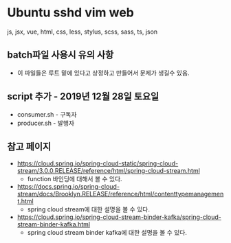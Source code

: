 # Ubuntu sshd vim web
js, jsx, vue, html, css, less, stylus, scss, sass, ts, json

## batch파일 사용시 유의 사항
- 이 파일들은 루트 밑에 있다고 상정하고 만들어서 문제가 생길수 있음.

## script 추가 - 2019년 12월 28일 토요일
- consumer.sh - 구독자
- producer.sh - 발행자

## 참고 페이지
- https://cloud.spring.io/spring-cloud-static/spring-cloud-stream/3.0.0.RELEASE/reference/html/spring-cloud-stream.html
    + function 바인딩에 대해서 볼 수 있다.
- https://docs.spring.io/spring-cloud-stream/docs/Brooklyn.RELEASE/reference/html/contenttypemanagement.html
    + spring cloud stream에 대한 설명을 볼 수 있다.
- https://cloud.spring.io/spring-cloud-stream-binder-kafka/spring-cloud-stream-binder-kafka.html
    + spring cloud stream binder kafka에 대한 설명을 볼 수 있다.
